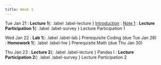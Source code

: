 ```yaml
---
title: Week 1
---
```


Tue Jan 21
: **Lecture 1**{: .label .label-lecture } [Introduction](lecture/lec01)
    : [Note 1](https://ds100.org/course-notes/intro_lec/introduction.html)
: **Lecture Participation 1**{: .label .label-survey } Lecture Participation 1


Wed Jan 22
: **Lab 1**{: .label .label-lab } Prerequisite Coding (due Tue Jan 28)
: **Homework 1**{: .label .label-hw } Prerequisite Math (due Thu Jan 30)


Thu Jan 23
: **Lecture 2**{: .label .label-lecture } Pandas I
: **Lecture Participation 2**{: .label .label-survey } Lecture Participation 2
